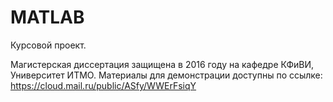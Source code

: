 # MATLAB
Курсовой проект. 

Магистерская диссертация защищена в 2016 году на кафедре КФиВИ, Университет ИТМО. 
Материалы для демонстрации доступны по ссылке: 
https://cloud.mail.ru/public/ASfy/WWErFsiqY
